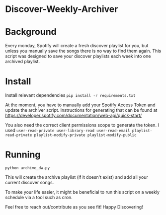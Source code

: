 # Discover-Weekly-Archiver

# Background

Every monday, Spotify will create a fresh discover playlist for you, but unless you manually save the songs there is no way to find them again. This script was designed to save your discover playlists each week into one archived playlist.

# Install 

Install relevant dependencies 
```pip install -r requirements.txt```

At the moment, you have to manually add your Spotify Access Token and update the archiver script. Instructions for generating that can be found at https://developer.spotify.com/documentation/web-api/quick-start/

You also need the correct client permissions scope to generate the token. I used ```user-read-private user-library-read user-read-email playlist-read-private playlist-modify-private playlist-modify-public```

# Running 

```python archive_dw.py```

This will create the archive playlist (if it doesn't exist) and add all your current discover songs. 

To make your life easier, it might be beneficial to run this script on a weekly schedule via a tool such as cron. 

Feel free to reach out/contribute as you see fit! Happy Discovering!  
